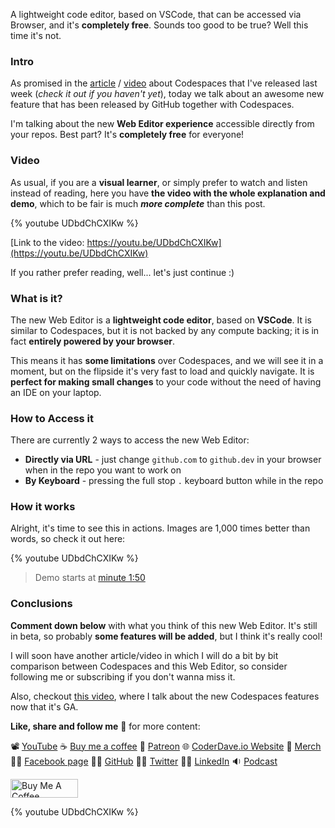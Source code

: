 A lightweight code editor, based on VSCode, that can be accessed via Browser, and it's __completely free__. Sounds too good to be true? Well this time it's not.

### Intro

As promised in the [article](https://dev.to/github/github-codespaces-ga-any-good-reviewed-and-tested-3e62) / [video](https://youtu.be/Car0QZ_YbxQ) about Codespaces that I've released last week (_check it out if you haven't yet_), today we talk about an awesome new feature that has been released by GitHub together with Codespaces.

I'm talking about the new __Web Editor experience__ accessible directly from your repos. Best part? It's __completely free__ for everyone!

### Video

As usual, if you are a __visual learner__, or simply prefer to watch and listen instead of reading, here you have __the video with the whole explanation and demo__, which to be fair is much ___more complete___ than this post.

{% youtube UDbdChCXIKw %}

[Link to the video: https://youtu.be/UDbdChCXIKw](https://youtu.be/UDbdChCXIKw)

If you rather prefer reading, well... let's just continue :)

### What is it?

The new Web Editor is a __lightweight code editor__, based on __VSCode__. It is similar to Codespaces, but it is not backed by any compute backing; it is in fact __entirely powered by your browser__.

This means it has __some limitations__ over Codespaces, and we will see it in a moment, but on the flipside it's very fast to load and quickly navigate. It is __perfect for making small changes__ to your code without the need of having an IDE on your laptop.

### How to Access it

There are currently 2 ways to access the new Web Editor: 

- __Directly via URL__ -  just change `github.com` to `github.dev` in your browser when in the repo you want to work on 
- __By Keyboard__ - pressing the full stop `.` keyboard button while in the repo

### How it works

Alright, it's time to see this in actions. Images are 1,000 times better than words, so check it out here:

{% youtube UDbdChCXIKw %}

> Demo starts at [minute 1:50](https://youtu.be/UDbdChCXIKw?t=110)

### Conclusions

__Comment down below__ with what you think of this new Web Editor. It's still in beta, so probably __some features will be added__, but I think it's really cool!

I will soon have another article/video in which I will do a bit by bit comparison between Codespaces and this Web Editor, so consider following me or subscribing if you don't wanna miss it.

Also, checkout [this video](https://youtu.be/Car0QZ_YbxQ), where I talk about the new Codespaces features now that it's GA.

__Like, share and follow me__ 🚀 for more content:

📽 [YouTube](https://www.youtube.com/CoderDave)
☕ [Buy me a coffee](https://buymeacoffee.com/CoderDave)
💖 [Patreon](https://patreon.com/CoderDave)
🌐 [CoderDave.io Website](https://coderdave.io)
👕 [Merch](https://geni.us/cdmerch)
👦🏻 [Facebook page](https://www.facebook.com/CoderDaveYT)
🐱‍💻 [GitHub](https://github.com/n3wt0n)
👲🏻 [Twitter](https://www.twitter.com/davide.benvegnu)
👴🏻 [LinkedIn](https://www.linkedin.com/in/davidebenvegnu/)
🔉 [Podcast](https://geni.us/cdpodcast)

<a href="https://www.buymeacoffee.com/CoderDave" target="_blank"><img src="https://cdn.buymeacoffee.com/buttons/v2/default-yellow.png" alt="Buy Me A Coffee" style="height: 30px !important; width: 108px !important;" ></a>

{% youtube UDbdChCXIKw %}